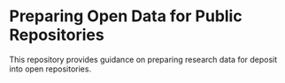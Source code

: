 # Preparing Open Data for Public Repositories

This repository provides guidance on preparing research data for deposit into open repositories. 
